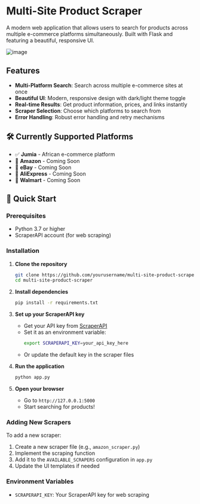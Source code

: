 # Multi-Site Product Scraper

A modern web application that allows users to search for products across multiple e-commerce platforms simultaneously. Built with Flask and featuring a beautiful, responsive UI.

![image](https://github.com/user-attachments/assets/8fb5dbcd-7059-477d-8e6e-ca217d78ef65)


##  Features

- **Multi-Platform Search**: Search across multiple e-commerce sites at once
- **Beautiful UI**: Modern, responsive design with dark/light theme toggle
- **Real-time Results**: Get product information, prices, and links instantly
- **Scraper Selection**: Choose which platforms to search from
- **Error Handling**: Robust error handling and retry mechanisms

## 🛠️ Currently Supported Platforms

- ✅ **Jumia** - African e-commerce platform
- 🔄 **Amazon** - Coming Soon
- 🔄 **eBay** - Coming Soon
- 🔄 **AliExpress** - Coming Soon
- 🔄 **Walmart** - Coming Soon

## 🚀 Quick Start

### Prerequisites

- Python 3.7 or higher
- ScraperAPI account (for web scraping)

### Installation

1. **Clone the repository**
   ```bash
   git clone https://github.com/yourusername/multi-site-product-scraper.git
   cd multi-site-product-scraper
   ```

2. **Install dependencies**
   ```bash
   pip install -r requirements.txt
   ```

3. **Set up your ScraperAPI key**
   - Get your API key from [ScraperAPI](https://www.scraperapi.com/)
   - Set it as an environment variable:
     ```bash
     export SCRAPERAPI_KEY=your_api_key_here
     ```
   - Or update the default key in the scraper files

4. **Run the application**
   ```bash
   python app.py
   ```

5. **Open your browser**
   - Go to `http://127.0.0.1:5000`
   - Start searching for products!


### Adding New Scrapers

To add a new scraper:

1. Create a new scraper file (e.g., `amazon_scraper.py`)
2. Implement the scraping function
3. Add it to the `AVAILABLE_SCRAPERS` configuration in `app.py`
4. Update the UI templates if needed

### Environment Variables

- `SCRAPERAPI_KEY`: Your ScraperAPI key for web scraping

